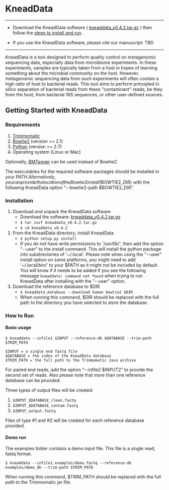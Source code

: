 # KneadData #

----

 * Download the KneadData software ( [kneaddata_v0.4.2.tar.gz](https://bitbucket.org/biobakery/kneaddata/downloads/kneaddata_v0.4.2.tar.gz) ) then follow the [steps to install and run](#markdown-header-getting-started-with-kneaddata).

 * If you use the KneadData software, please cite our manuscript: TBD

----

KneadData is a tool designed to perform quality control on metagenomic sequencing data, especially data from microbiome experiments. In these experiments, samples are typically taken from a host in hopes of learning something about the microbial community on the host. However, metagenomic sequencing data from such experiments will often contain a high ratio of host to bacterial reads. This tool aims to perform principled in silico separation of bacterial reads from these "contaminant" reads, be they from the host, from bacterial 16S sequences, or other user-defined sources.


## Getting Started with KneadData ##

### Requirements ###

1.  [Trimmomatic](http://www.usadellab.org/cms/?page=trimmomatic)
2.  [Bowtie2](http://bowtie-bio.sourceforge.net/bowtie2/index.shtml) (version >= 2.1)
3.  [Python](http://www.python.org/) (version >= 2.7)
4.  Operating system (Linux or Mac)

Optionally, [BMTagger](ftp://ftp.ncbi.nlm.nih.gov/pub/agarwala/bmtagger/) can be used instead of Bowtie2.

The executables for the required software packages should be installed in your $PATH. Alternatively, you can provide the location of the Bowtie2 install ($BOWTIE2_DIR) with the following KneadData option “--bowtie2-path $BOWTIE2_DIR”. 

### Installation ###

1. Download and unpack the KneadData software
    * Download the software: [kneaddata_v0.4.2.tar.gz](https://bitbucket.org/biobakery/kneaddata/downloads/kneaddata_v0.4.2.tar.gz)
    * `` $ tar zxvf kneaddata_v0.4.2.tar.gz ``
    * `` $ cd kneaddata_v0.4.2 ``
2. From the KneadData directory, install KneadData
    * `` $ python setup.py install ``
    * If you do not have write permissions to '/usr/lib/', then add the option "--user" to the install command. This will install the python package into subdirectories of '~/.local'. Please note when using the "--user" install option on some platforms, you might need to add '~/.local/bin/' to your $PATH as it might not be included by default. You will know if it needs to be added if you see the following message ``kneaddata: command not found`` when trying to run KneadData after installing with the "--user" option.
3. Download the reference database to $DIR
    * `` $ kneaddata_database --download human bowtie2 $DIR ``
    * When running this command, $DIR should be replaced with the full path to the directory you have selected to store the database.


### How to Run ###

#### Basic usage ####

`` $ kneaddata --infile1 $INPUT --reference-db $DATABASE --trim-path $TRIM_PATH ``

```
$INPUT = a single end fastq file
$DATABASE = the index of the KneadData database
$TRIM_PATH = the full path to the Trimmomatic Java archive
```

For paired end reads, add the option “--infile2 $INPUT2” to provide the second set of reads. Also please note that more than one reference database can be provided.

Three types of output files will be created:

1. `` $INPUT_$DATABASE_clean.fastq ``
2. `` $INPUT_$DATABASE_contam.fastq ``
3. `` $INPUT_output.fastq ``

Files of type #1 and #2 will be created for each reference database provided.


#### Demo run ####

The examples folder contains a demo input file. This file is a single read, fastq format.

`` $ kneaddata --infile1 examples/demo.fastq --reference-db examples/demo_db --trim-path $TRIM_PATH ``

When running this command, $TRIM_PATH should be replaced with the full path to the Trimmomatic jar file.

